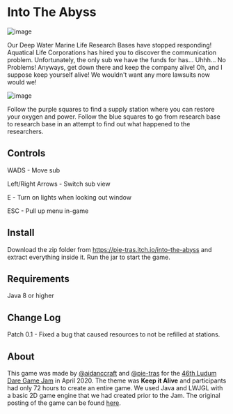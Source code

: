 # Into The Abyss
![image](https://user-images.githubusercontent.com/29548845/214959458-c2f36e73-c575-413b-ad93-4d720b2efccc.png)

Our Deep Water Marine Life Research Bases have stopped responding! Aquatical Life Corporations has hired you to discover the communication problem. Unfortunately, the only sub we have the funds for has... Uhhh... No Problems! Anyways, get down there and keep the company alive! Oh, and I suppose keep yourself alive! We wouldn't want any more lawsuits now would we!

![image](https://user-images.githubusercontent.com/29548845/214959486-d0811c21-856f-4937-b341-f7346701b6b9.png)

Follow the purple squares to find a supply station where you can restore your oxygen and power. Follow the blue squares to go from research base to research base in an attempt to find out what happened to the researchers.

## Controls
WADS - Move sub

Left/Right Arrows - Switch sub view

E - Turn on lights when looking out window

ESC - Pull up menu in-game

## Install
Download the zip folder from <a href=https://pie-tras.itch.io/into-the-abyss>https://pie-tras.itch.io/into-the-abyss</a> and extract everything inside it. Run the jar to start the game.

## Requirements
Java 8 or higher

## Change Log
Patch 0.1 - Fixed a bug that caused resources to not be refilled at stations.

## About
This game was made by <a href=https://github.com/aidanccraft>@aidanccraft</a> and <a href=https://github.com/pie-tras>@pie-tras</a> for the <a href=https://ldjam.com>46th Ludum Dare Game Jam</a> in April 2020. The theme was **Keep it Alive** and participants had only 72 hours to create an entire game. We used Java and LWJGL with a basic 2D game engine that we had created prior to the Jam. The original posting of the game can be found <a href=https://ldjam.com/events/ludum-dare/46/into-the-abyss>here</a>.
